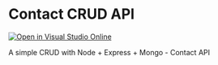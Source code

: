 # Contact CRUD API

[![Open in Visual Studio Online](https://img.shields.io/endpoint?style=social&url=https%3A%2F%2Faka.ms%2Fvso-badge)](https://online.visualstudio.com/environments/new?name=CRUD%20Node&repo=loiane/visual-studio-online-node)

A simple CRUD with Node + Express + Mongo - Contact API